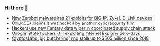 ### Hi there 👋

<!--START_SECTION:feed-->
* [New Zerobot malware has 21 exploits for BIG-IP, Zyxel, D-Link devices](https://www.bleepingcomputer.com/news/security/new-zerobot-malware-has-21-exploits-for-big-ip-zyxel-d-link-devices/)
* [CloudSEK claims it was hacked by another cybersecurity firm](https://www.bleepingcomputer.com/news/security/cloudsek-claims-it-was-hacked-by-another-cybersecurity-firm/)
* [Hackers use new Fantasy data wiper in coordinated supply chain attack](https://www.bleepingcomputer.com/news/security/hackers-use-new-fantasy-data-wiper-in-coordinated-supply-chain-attack/)
* [Google: State hackers still exploiting Internet Explorer zero-days](https://www.bleepingcomputer.com/news/security/google-state-hackers-still-exploiting-internet-explorer-zero-days/)
* [CryptosLabs ‘pig butchering’ ring stole up to $505 million since 2018](https://www.bleepingcomputer.com/news/security/cryptoslabs-pig-butchering-ring-stole-up-to-505-million-since-2018/)
<!--END_SECTION:feed-->

<!--
**frankenk/frankenk** is a ✨ _special_ ✨ repository because its `README.md` (this file) appears on your GitHub profile.

Here are some ideas to get you started:

- 🔭 I’m currently working on ...
- 🌱 I’m currently learning ...
- 👯 I’m looking to collaborate on ...
- 🤔 I’m looking for help with ...
- 💬 Ask me about ...
- 📫 How to reach me: ...
- 😄 Pronouns: ...
- ⚡ Fun fact: ...
-->



